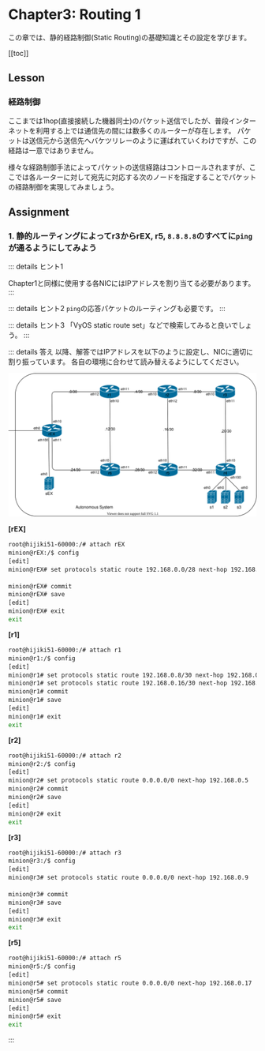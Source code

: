 # Chapter3: Routing 1

この章では、静的経路制御(Static Routing)の基礎知識とその設定を学びます。

[[toc]]
## Lesson

### 経路制御

ここまでは1hop(直接接続した機器同士)のパケット送信でしたが、普段インターネットを利用する上では通信先の間には数多くのルーターが存在します。
パケットは送信元から送信先へバケツリレーのように運ばれていくわけですが、この経路は一意ではありません。

様々な経路制御手法によってパケットの送信経路はコントロールされますが、ここでは各ルーターに対して宛先に対応する次のノードを指定することでパケットの経路制御を実現してみましょう。

## Assignment

### 1. 静的ルーティングによってr3からrEX, r5, `8.8.8.8`のすべてに`ping`が通るようにしてみよう

::: details ヒント1

Chapter1と同様に使用する各NICにはIPアドレスを割り当てる必要があります。
::: 

::: details ヒント2
`ping`の応答パケットのルーティングも必要です。
::: 

::: details ヒント3
「VyOS static route set」などで検索してみると良いでしょう。
::: 

::: details 答え
以降、解答ではIPアドレスを以下のように設定し、NICに適切に割り振っています。
各自の環境に合わせて読み替えるようにしてください。

![IP Setting](assets/ip-setting.drawio.svg)

**[rEX]**
```sh
root@hijiki51-60000:/# attach rEX
minion@rEX:/$ config
[edit]
minion@rEX# set protocols static route 192.168.0.0/28 next-hop 192.168.0.2

minion@rEX# commit
minion@rEX# save
[edit]
minion@rEX# exit
exit
```

**[r1]**
```sh
root@hijiki51-60000:/# attach r1
minion@r1:/$ config
[edit]
minion@r1# set protocols static route 192.168.0.8/30 next-hop 192.168.0.6
minion@r1# set protocols static route 192.168.0.16/30 next-hop 192.168.0.6
minion@r1# commit
minion@r1# save
[edit]
minion@r1# exit
exit
```

**[r2]**
```sh
root@hijiki51-60000:/# attach r2
minion@r2:/$ config
[edit]
minion@r2# set protocols static route 0.0.0.0/0 next-hop 192.168.0.5
minion@r2# commit
minion@r2# save
[edit]
minion@r2# exit
exit
```

**[r3]**
```sh
root@hijiki51-60000:/# attach r3
minion@r3:/$ config
[edit]
minion@r3# set protocols static route 0.0.0.0/0 next-hop 192.168.0.9

minion@r3# commit
minion@r3# save
[edit]
minion@r3# exit
exit
```

**[r5]**
```sh
root@hijiki51-60000:/# attach r5
minion@r5:/$ config
[edit]
minion@r5# set protocols static route 0.0.0.0/0 next-hop 192.168.0.17
minion@r5# commit
minion@r5# save
[edit]
minion@r5# exit
exit
```
:::